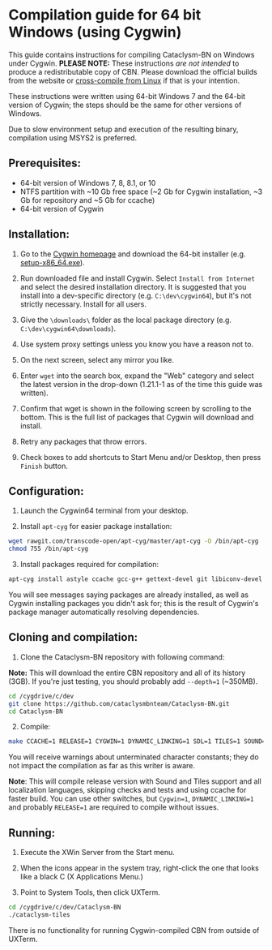 # Compilation guide for 64 bit Windows (using Cygwin)

This guide contains instructions for compiling Cataclysm-BN on Windows under Cygwin. **PLEASE NOTE:** These instructions *are not intended* to produce a redistributable copy of CBN. Please download the official builds from the website or [cross-compile from Linux](https://github.com/cataclysmbnteam/Cataclysm-BN/blob/master/doc/COMPILING/COMPILING.md#cross-compile-to-windows-from-linux) if that is your intention.

These instructions were written using 64-bit Windows 7 and the 64-bit version of Cygwin; the steps should be the same for other versions of Windows.

Due to slow environment setup and execution of the resulting binary, compilation using MSYS2 is preferred.

## Prerequisites:

* 64-bit version of Windows 7, 8, 8.1, or 10
* NTFS partition with ~10 Gb free space (~2 Gb for Cygwin installation, ~3 Gb for repository and ~5 Gb for ccache)
* 64-bit version of Cygwin

## Installation:

1. Go to the [Cygwin homepage](https://cygwin.com/) and download the 64-bit installer (e.g. [setup-x86_64.exe](https://cygwin.com/setup-x86_64.exe)).

2. Run downloaded file and install Cygwin. Select `Install from Internet` and select the desired installation directory. It is suggested that you install into a dev-specific directory (e.g. `C:\dev\cygwin64`), but it's not strictly necessary. Install for all users.

3. Give the `\downloads\` folder as the local package directory (e.g. `C:\dev\cygwin64\downloads`).

4. Use system proxy settings unless you know you have a reason not to.

5. On the next screen, select any mirror you like.

6. Enter `wget` into the search box, expand the "Web" category and select the latest version in the drop-down (1.21.1-1 as of the time this guide was written).

7. Confirm that wget is shown in the following screen by scrolling to the bottom. This is the full list of packages that Cygwin will download and install.

8. Retry any packages that throw errors.

9. Check boxes to add shortcuts to Start Menu and/or Desktop, then press `Finish` button.

## Configuration:

1. Launch the Cygwin64 terminal from your desktop.

2. Install `apt-cyg` for easier package installation:

```bash
wget rawgit.com/transcode-open/apt-cyg/master/apt-cyg -O /bin/apt-cyg
chmod 755 /bin/apt-cyg
```

3. Install packages required for compilation:

```bash
apt-cyg install astyle ccache gcc-g++ gettext-devel git libiconv-devel libintl-devel libSDL2_image-devel libSDL2_mixer-devel libSDL2_ttf-devel make xinit
```

You will see messages saying packages are already installed, as well as Cygwin installing packages you didn't ask for; this is the result of Cygwin's package manager automatically resolving dependencies.

## Cloning and compilation:

1. Clone the Cataclysm-BN repository with following command:

**Note:** This will download the entire CBN repository and all of its history (3GB). If you're just testing, you should probably add `--depth=1` (~350MB).

```bash
cd /cygdrive/c/dev
git clone https://github.com/cataclysmbnteam/Cataclysm-BN.git
cd Cataclysm-BN
```

2. Compile:

```bash
make CCACHE=1 RELEASE=1 CYGWIN=1 DYNAMIC_LINKING=1 SDL=1 TILES=1 SOUND=1 LOCALIZE=1 LANGUAGES=all LINTJSON=0 ASTYLE=0 BACKTRACE=0 RUNTESTS=0
```

You will receive warnings about unterminated character constants; they do not impact the compilation as far as this writer is aware.

**Note**: This will compile release version with Sound and Tiles support and all localization languages, skipping checks and tests and using ccache for faster build. You can use other switches, but `Cygwin=1`, `DYNAMIC_LINKING=1` and probably `RELEASE=1` are required to compile without issues.

## Running:

1. Execute the XWin Server from the Start menu.

2. When the icons appear in the system tray, right-click the one that looks like a black C (X Applications Menu.)

3. Point to System Tools, then click UXTerm.

```bash
cd /cygdrive/c/dev/Cataclysm-BN
./cataclysm-tiles
```

There is no functionality for running Cygwin-compiled CBN from outside of UXTerm.
